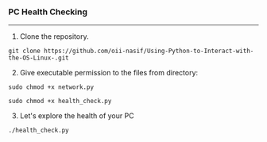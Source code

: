 ### PC Health Checking
___

1. Clone the repository.
```
git clone https://github.com/oii-nasif/Using-Python-to-Interact-with-the-OS-Linux-.git
```
2. Give executable permission to the files from directory:
```
sudo chmod +x network.py
```
```
sudo chmod +x health_check.py
```
3. Let's explore the health of your PC
```
./health_check.py
```
        
